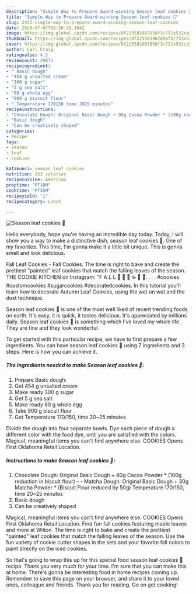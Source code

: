 ```yaml
---
description: "Simple Way to Prepare Award-winning Season leaf cookies 🍁"
title: "Simple Way to Prepare Award-winning Season leaf cookies 🍁"
slug: 2433-simple-way-to-prepare-award-winning-season-leaf-cookies
date: 2020-07-07T16:58:20.104Z
image: https://img-global.cpcdn.com/recipes/8f225583987856f3/751x532cq70/season-leaf-cookies-🍁-recipe-main-photo.jpg
thumbnail: https://img-global.cpcdn.com/recipes/8f225583987856f3/751x532cq70/season-leaf-cookies-🍁-recipe-main-photo.jpg
cover: https://img-global.cpcdn.com/recipes/8f225583987856f3/751x532cq70/season-leaf-cookies-🍁-recipe-main-photo.jpg
author: Carl Craig
ratingvalue: 4.5
reviewcount: 49874
recipeingredient:
- " Basic dough"
- "454 g unsalted cream"
- "300 g sugar"
- "5 g sea salt"
- "60 g whole egg"
- "900 g biscuit flour"
- " Temperature 170150 time 2025 minutes"
recipeinstructions:
- "Chocolate Dough: Original Basic Dough + 80g Cocoa Powder * (100g reduction in biscuit flour)  Matcha Dough: Original Basic Dough + 30g Matcha Powder * (Biscuit Flour reduced by 50g) Temperature 170/150, time 20~25 minutes"
- "Basic dough"
- "Can be creatively shaped"
categories:
- Recipe
tags:
- season
- leaf
- cookies

katakunci: season leaf cookies 
nutrition: 253 calories
recipecuisine: American
preptime: "PT18M"
cooktime: "PT35M"
recipeyield: "1"
recipecategory: Lunch

---
```



![Season leaf cookies 🍁](https://img-global.cpcdn.com/recipes/8f225583987856f3/751x532cq70/season-leaf-cookies-🍁-recipe-main-photo.jpg)

Hello everybody, hope you're having an incredible day today. Today, I will show you a way to make a distinctive dish, season leaf cookies 🍁. One of my favorites. This time, I'm gonna make it a little bit unique. This is gonna smell and look delicious.

Fall Leaf Cookies - Fall Cookies. The time is right to bake and create the prettiest &#34;painted&#34; leaf cookies that match the falling leaves of the season. THE COOKIE KITCHEN on Instagram: &#34;F A L L 🍁 💛 🍂 ☕️ 🧥 🧡. . . . #cookies #customcookies #sugarcookies #decoratedcookies. In this tutorial you&#39;ll learn how to decorate Autumn Leaf Cookies, using the wet on wet and the dust technique.

Season leaf cookies 🍁 is one of the most well liked of recent trending foods on earth. It's easy, it is quick, it tastes delicious. It's appreciated by millions daily. Season leaf cookies 🍁 is something which I've loved my whole life. They are fine and they look wonderful.


To get started with this particular recipe, we have to first prepare a few ingredients. You can have season leaf cookies 🍁 using 7 ingredients and 3 steps. Here is how you can achieve it.

<!--inarticleads1-->

##### The ingredients needed to make Season leaf cookies 🍁:

1. Prepare  Basic dough:
1. Get 454 g unsalted cream
1. Make ready 300 g sugar
1. Get 5 g sea salt
1. Make ready 60 g whole egg
1. Take 900 g biscuit flour
1. Get  Temperature 170/150, time 20~25 minutes


Divide the dough into four separate bowls. Dye each piece of dough a different color with the food dye, until you are satisfied with the colors. Magical, meaningful items you can&#39;t find anywhere else. COOKIES Opens First Oklahoma Retail Location. 

<!--inarticleads2-->

##### Instructions to make Season leaf cookies 🍁:

1. Chocolate Dough: Original Basic Dough + 80g Cocoa Powder * (100g reduction in biscuit flour) -  - Matcha Dough: Original Basic Dough + 30g Matcha Powder * (Biscuit Flour reduced by 50g) Temperature 170/150, time 20~25 minutes
1. Basic dough
1. Can be creatively shaped


Magical, meaningful items you can&#39;t find anywhere else. COOKIES Opens First Oklahoma Retail Location. Find fun fall cookies featuring maple leaves and more at Wilton. The time is right to bake and create the prettiest &#34;painted&#34; leaf cookies that match the falling leaves of the season. Use the fun variety of cookie cutter shapes in the sets and your favorite fall colors to paint directly on the iced cookies. 

So that's going to wrap this up for this special food season leaf cookies 🍁 recipe. Thank you very much for your time. I'm sure that you can make this at home. There's gonna be interesting food in home recipes coming up. Remember to save this page on your browser, and share it to your loved ones, colleague and friends. Thank you for reading. Go on get cooking!
